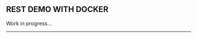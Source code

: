 REST DEMO WITH DOCKER
-----------------------------------------------------------------------------

Work in progress...


-----------------------------------------------------------------------------
